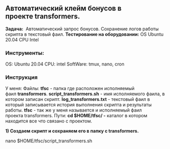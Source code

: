 ﻿## **Автоматический клейм бонусов в проекте transformers.**
**Задача:** 
Автоматический запрос бонусов.
Сохранение логов работы скрипта в текстовый фаил.
**Тестирование на оборудовании:**
OS Ubuntu 20.04
CPU Intel
### **Инструменты:** 
OS: Ubuntu 20.04
CPU: intel
SoftWare: tmux, nano, cron
### **Инструкция**
У меня:
Файлы:
**tfsc** - папка где расположен исполняемый фаил **transformers**.
**script\_transformers.sh** - имя исполняемого фаила, в котором записан скрипт.
**log\_transformers.txt** - текстовый фаил в который записывается история выполнения скрипта и результаты работы.
**tfsc** - так же у меня называется и исполняемый фаил проекта transformers.
Пути:
**cd $HOME/tfsc/ -** каталог в котором находится все что связано с проектом.

**1) Создаем скрипт и сохраняем его в папку с transformers.**

nano $HOME/tfsc/script\_transformers.sh
